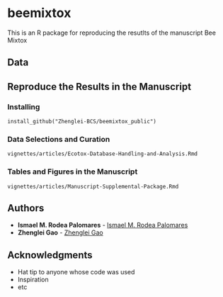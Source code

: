 # beemixtox

This is an R package for reproducing the resutlts of the manuscript Bee Mixtox

## Data


## Reproduce the Results in the Manuscript

### Installing


```
install_github("Zhenglei-BCS/beemixtox_public")
```

### Data Selections and Curation
```
vignettes/articles/Ecotox-Database-Handling-and-Analysis.Rmd
```

### Tables and Figures in the Manuscript

```
vignettes/articles/Manuscript-Supplemental-Package.Rmd
```


## Authors

* **Ismael M. Rodea Palomares** - [Ismael M. Rodea Palomares](mailto:ismaelm.rodeapalomares@bayer.com)
* **Zhenglei Gao** - [Zhenglei Gao](mailto:zhenglei.gao@bayer.com)


## Acknowledgments

* Hat tip to anyone whose code was used
* Inspiration
* etc

